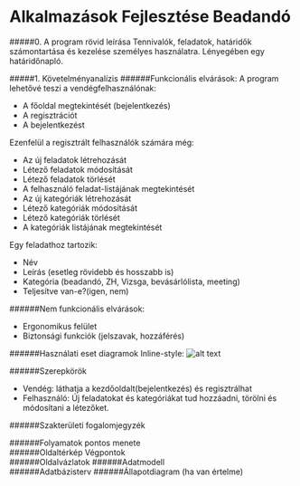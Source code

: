 # Alkalmazások Fejlesztése Beadandó

#####0. A program rövid leírása
Tennivalók, feladatok, határidők számontartása és kezelése személyes használatra. Lényegében egy határidőnapló.


#####1. Követelményanalízis
######Funkcionális elvárások:
A program lehetővé teszi a vendégfelhasználónak:
- A főoldal megtekintését (bejelentkezés)
- A regisztrációt
- A bejelentkezést

Ezenfelül a regisztrált felhasználók számára még:
- Az új feladatok létrehozását
- Létező feladatok módosítását
- Létező feladatok törlését
- A felhasználó feladat-listájának megtekintését
- Az új kategóriák létrehozását
- Létező kategóriák módosítását
- Létező kategóriák törlését
- A kategóriák listájának megtekintését

Egy feladathoz tartozik:
- Név
- Leírás (esetleg rövidebb és hosszabb is)
- Kategória (beadandó, ZH, Vizsga, bevásárlólista, meeting)
- Teljesítve van-e?(igen, nem)


######Nem funkcionális elvárások:
- Ergonomikus felület
- Biztonsági funkciók (jelszavak, hozzáférés)

######Használati eset diagramok
Inline-style: 
![alt text](https://github.com/pamuaai/readmePics/UseCase.png "Logo Title Text 1")

######Szerepkörök
- Vendég: láthatja a kezdőoldalt(bejelentkezés) és regisztrálhat
- Felhasználó: Új feladatokat és kategóriákat tud hozzáadni, törölni és módosítani a létezőket.

######Szakterületi fogalomjegyzék	
	

######Folyamatok pontos menete	
######Oldaltérkép	Végpontok	
######Oldalvázlatok	
######Adatmodell	
######Adatbázisterv	
######Állapotdiagram (ha van értelme)	